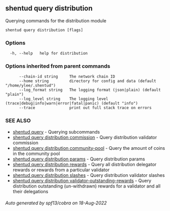 ## shentud query distribution

Querying commands for the distribution module

```
shentud query distribution [flags]
```

### Options

```
  -h, --help   help for distribution
```

### Options inherited from parent commands

```
      --chain-id string     The network chain ID
      --home string         directory for config and data (default "/home/ylee/.shentud")
      --log_format string   The logging format (json|plain) (default "plain")
      --log_level string    The logging level (trace|debug|info|warn|error|fatal|panic) (default "info")
      --trace               print out full stack trace on errors
```

### SEE ALSO

* [shentud query](shentud_query.md)	 - Querying subcommands
* [shentud query distribution commission](shentud_query_distribution_commission.md)	 - Query distribution validator commission
* [shentud query distribution community-pool](shentud_query_distribution_community-pool.md)	 - Query the amount of coins in the community pool
* [shentud query distribution params](shentud_query_distribution_params.md)	 - Query distribution params
* [shentud query distribution rewards](shentud_query_distribution_rewards.md)	 - Query all distribution delegator rewards or rewards from a particular validator
* [shentud query distribution slashes](shentud_query_distribution_slashes.md)	 - Query distribution validator slashes
* [shentud query distribution validator-outstanding-rewards](shentud_query_distribution_validator-outstanding-rewards.md)	 - Query distribution outstanding (un-withdrawn) rewards for a validator and all their delegations

###### Auto generated by spf13/cobra on 18-Aug-2022
